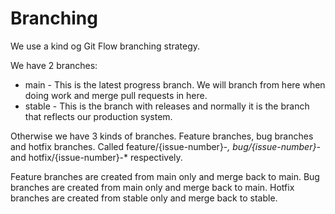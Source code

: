 # Branching

We use a kind og Git Flow branching strategy. 

We have 2 branches:

- main - This is the latest progress branch. We will branch from here when doing work and merge pull requests in here.
- stable - This is the branch with releases and normally it is the branch that reflects our production system.

Otherwise we have 3 kinds of branches. Feature branches, bug branches and hotfix branches. Called feature/{issue-number}-*, 
bug/{issue-number}-* and hotfix/{issue-number}-* respectively.   

Feature branches are created from main only and merge back to main. 
Bug branches are created from main only and merge back to main. 
Hotfix branches are created from stable only and merge back to stable. 

